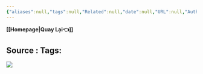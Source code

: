```yaml
---
{"aliases":null,"tags":null,"Related":null,"date":null,"URL":null,"Author":null,"dg-publish":true,"image":null,"permalink":"/Book_ Reading 2024/1%/","dgPassFrontmatter":true,"noteIcon":"2","created":"2024-01-23T12:33:20.358+07:00","updated":"2024-01-23T12:34:08.039+07:00"}
---
```


**[[Homepage\|Quay Lại👈]]**

Source : 
Tags: 
---
![](https://i.imgur.com/iBW7YxS.png)
